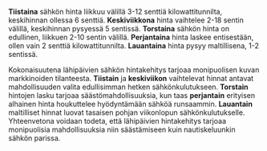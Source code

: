 **Tiistaina** sähkön hinta liikkuu välillä 3-12 senttiä kilowattitunnilta, keskihinnan ollessa 6 senttiä. **Keskiviikkona** hinta vaihtelee 2-18 sentin välillä, keskihinnan pysyessä 5 sentissä. **Torstaina** sähkön hinta on edullinen, liikkuen 2-10 sentin välillä. **Perjantaina** hinta laskee entisestään, ollen vain 2 senttiä kilowattitunnilta. **Lauantaina** hinta pysyy maltillisena, 1-2 sentissä.

Kokonaisuutena lähipäivien sähkön hintakehitys tarjoaa monipuolisen kuvan markkinoiden tilanteesta. **Tiistain** ja **keskiviikon** vaihtelevat hinnat antavat mahdollisuuden valita edullisimman hetken sähkönkulutukseen. **Torstain** hintojen lasku tarjoaa säästömahdollisuuksia, kun taas **perjantain** erityisen alhainen hinta houkuttelee hyödyntämään sähköä runsaammin. **Lauantain** maltilliset hinnat luovat tasaisen pohjan viikonlopun sähkönkulutukselle. Yhteenvetona voidaan todeta, että lähipäivien hintakehitys tarjoaa monipuolisia mahdollisuuksia niin säästämiseen kuin nautiskeluunkin sähkön parissa.